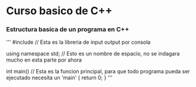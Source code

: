 # Curso basico de C++


### Estructura basica de un programa en C++

'''
#include<iostream> // Esta es la libreria de input output por consola

using namespace std; // Esto es un nombre de espacio, no se indagara mucho en esta parte por ahora

int main() // Esta es la funcion principal, para que todo programa pueda ser ejecutado necesita un 'main'
{
    return 0;
}
'''